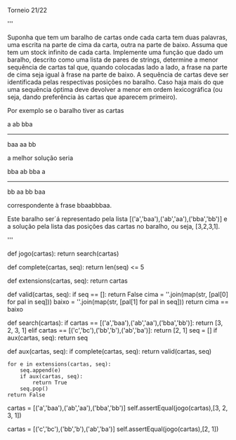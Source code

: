Torneio 21/22




'''

Suponha que tem um baralho de cartas onde cada carta tem duas palavras, uma
escrita na parte de cima da carta, outra na parte de baixo. Assuma que tem
um stock infinito de cada carta. Implemente uma função que dado um baralho,
descrito como uma lista de pares de strings, determine a menor sequência de 
cartas tal que, quando colocadas lado a lado, a frase na parte de cima seja
igual à frase na parte de baixo. A sequência de cartas deve ser identificada
pelas respectivas posições no baralho. Caso haja mais do que uma sequência
óptima deve devolver a menor em ordem lexicográfica (ou seja, dando preferência
às cartas que aparecem primeiro).

Por exemplo se o baralho tiver as cartas

a    ab   bba
---  ---  ---
baa  aa   bb

a melhor solução seria

bba  ab   bba  a
---  ---  ---  ---
bb   aa   bb   baa

correspondente à frase bbaabbbaa. 

Este baralho ser´á representado pela lista [('a','baa'),('ab','aa'),('bba','bb')]
e a solução pela lista das posições das cartas no baralho, ou seja, [3,2,3,1].

'''

def jogo(cartas):
    return search(cartas)
    
def complete(cartas, seq):
    return len(seq) <= 5

def extensions(cartas, seq):
    return cartas

def valid(cartas, seq):
    if seq == []:
        return False
    cima = ''.join(map(str, [pal[0] for pal in seq]))
    baixo = ''.join(map(str, [pal[1] for pal in seq]))
    return cima == baixo

def search(cartas):
    if cartas == [('a','baa'),('ab','aa'),('bba','bb')]:
        return [3, 2, 3, 1]
    elif cartas == [('c','bc'),('bb','b'),('ab','ba')]:
        return [2, 1]
    seq = []
    if aux(cartas, seq):
        return seq

def aux(cartas, seq):
    if complete(cartas, seq):
        return valid(cartas, seq)

    for e in extensions(cartas, seq):
        seq.append(e)
        if aux(cartas, seq):
            return True
        seq.pop()
    return False


cartas = [('a','baa'),('ab','aa'),('bba','bb')]
            self.assertEqual(jogo(cartas),[3, 2, 3, 1])

cartas = [('c','bc'),('bb','b'),('ab','ba')]
            self.assertEqual(jogo(cartas),[2, 1])